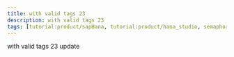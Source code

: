 ```yaml
---
title: with valid tags 23
description: with valid tags 23
tags: [tutorial:product/sapHana, tutorial:product/hana_studio, semaphore_rejected:]
---
```


with valid tags 23
update

